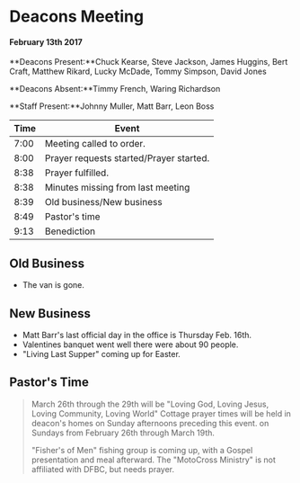 # Deacons Meeting
#### February 13th 2017

**Deacons Present:**Chuck Kearse, Steve Jackson, James Huggins, Bert Craft, Matthew Rikard, Lucky McDade, Tommy Simpson, David Jones

**Deacons Absent:**Timmy French, Waring Richardson

**Staff Present:**Johnny Muller, Matt Barr, Leon Boss

| Time | Event                                   |
|------|-----------------------------------------|
| 7:00 | Meeting called to order.                |
| 8:00 | Prayer requests started/Prayer started. |
| 8:38 | Prayer fulfilled.                       |
| 8:38 | Minutes missing from last meeting       |
| 8:39 | Old business/New business               |
| 8:49 | Pastor's time                           |
| 9:13 | Benediction                             |

## Old Business

* The van is gone.

## New Business

* Matt Barr's last official day in the office is Thursday Feb. 16th.
* Valentines banquet went well there were about 90 people.
* "Living Last Supper" coming up for Easter.

## Pastor's Time

> March 26th through the 29th will be "Loving God, Loving Jesus, Loving Community, Loving World"
> Cottage prayer times will be held in deacon's homes on Sunday afternoons preceding this event.
> on Sundays from February 26th through March 19th.
>
> "Fisher's of Men" fishing group is coming up, with a Gospel presentation and meal afterward.
> The "MotoCross Ministry" is not affiliated with DFBC, but needs prayer.

